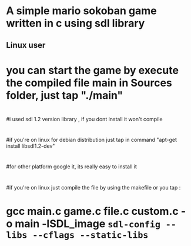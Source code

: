 # A simple mario sokoban game written in c using sdl library
## Linux user 
# you can start the game by execute the  compiled file main in Sources folder, just tap "./main"
#
#i used sdl 1.2 version library , if you dont install it won't compile
#
#if you're on linux for debian distribution  just tap in command "apt-get install libsdl1.2-dev"
#
#for other platform google it, its really easy to install it
#
#if you're on linux just  compile the file by using the makefile or you tap :
# gcc main.c game.c file.c custom.c  -o main -lSDL_image   `sdl-config --libs --cflags --static-libs  `
